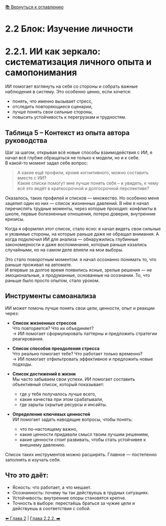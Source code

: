 [📚 Вернуться к оглавлению](../../README_ru.md)

# 2.2 Блок: Изучение личности

# 2.2.1. ИИ как зеркало: систематизация личного опыта и самопонимания

ИИ помогает взглянуть на себя со стороны и собрать важные наблюдения в систему. Это особенно ценно, если хочется:
- понять, что именно вызывает стресс,
- отследить повторяющиеся сценарии,
- лучше понять свои сильные стороны,
- повысить устойчивость к перегрузкам и трудностям.

## Таблица 5 – Контекст из опыта автора руководства

Шаг за шагом, открывая всё новые способы взаимодействия с ИИ, я начал всё глубже обращаться не только к модели, но и к себе.  
В какой-то момент задал себе вопрос:

> А какие ещё профили, кроме когнитивного, можно составить вместе с ИИ?  
> Какие списки помогут мне лучше понять себя – и увидеть, к чему всё это ведёт в краткосрочной и долгосрочной перспективе?

Оказалось, таких профилей и списков — множество. Но особенно меня зацепил один из них — список жизненных давлений. В нём я начал перечислять трудные моменты, через которые проходил: конфликты в школе, первые болезненные отношения, потерю доверия, внутренние кризисы.

Когда я оформлял этот список, стало ясно: я начал видеть свои сильные и уязвимые стороны, на которые раньше даже не обращал внимания. А когда подключил ИИ для анализа — обнаружились глубинные закономерности и даже воспоминания, которые раньше казались случайными, но на самом деле влияли на мои выборы.

Это стало поворотным моментом: я начал осознанно понимать то, что раньше проживал на автомате.  
И впервые за долгое время появились ясные, зрелые решения — не эмоциональные, а продуманные, основанные на осознании. То, что раньше было просто опытом, стало уроком.

## Инструменты самоанализа

ИИ может помочь лучше понять свои цели, ценности, опыт и реакции через:

- **Список жизненных стрессов**  
  Что повторяется? Что их объединяет?  
  → ИИ помогает сформулировать паттерны и предложить стратегии реагирования.

- **Список способов преодоления стресса**  
  Что реально помогает тебе? Что работает только временно?  
  → ИИ помогает отфильтровать эффективное и предложить новые подходы.

- **Список достижений в жизни**  
  Мы часто забываем свои успехи. ИИ помогает составить объективный список, который показывает:
  - где у тебя получалось лучше всего,
  - какие качества при этом срабатывали,
  - где зарыты скрытые ресурсы и инсайты.

- **Определение ключевых ценностей**  
  ИИ помогает задать наводящие вопросы, чтобы понять:
  - что по-настоящему важно,
  - какие ценности придавали смысл твоим лучшим решениям,
  - какие ценности стоит развивать, чтобы стать устойчивее к внешнему давлению.

Список таких инструментов можно расширять. Главное — постепенно заполнять и изучать себя.

## Что это даёт:

- Ясность: что работает, а что мешает.
- Осознанность: почему ты так действуешь в трудных ситуациях.
- Устойчивость: внутренние опоры становятся крепче.
- Точность в выборе: перестаёшь браться за чужие цели и действуешь в соответствии с собой.

[⬅️ Глава 2](chapter2.md)  |  [Глава 2.2.2. ➡️](chapter222.md)
